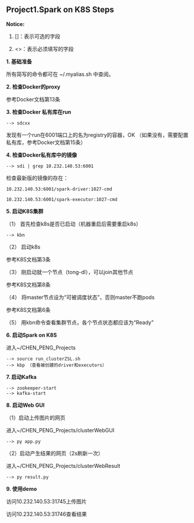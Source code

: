 ## Project1.Spark on K8S Steps

**Notice:**

1. []：表示可选的字段

2. <>：表示必须填写的字段

**1. 基础准备**

所有简写的命令都可在 ~/.myalias.sh 中查阅。

**2. 检查Docker的proxy**

参考Docker文档第13条

**3. 检查Docker 私有库在run**
```
--> sdcxx
```
发现有一个run在6001端口上的名为registry的容器，OK
（如果没有，需要配置私有库，参考Docker文档第15条）

**4. 检查Docker私有库中的镜像**
```
--> sdi | grep 10.232.140.53:6001
```

检查最新版的镜像的存在：

```
10.232.140.53:6001/spark-driver:1027-cmd

10.232.140.53:6001/spark-executor:1027-cmd
```

**5. 启动K8S集群**

（1） 首先检查k8s是否已启动（机器重启后需要重启k8s）
```
--> kbn
```

（2） 启动k8s

参考K8S文档第3条

（3） 刚启动就一个节点（tong-dl），可以join其他节点

参考K8S文档第8条

（4） 将master节点设为“可被调度状态”，否则master不跑pods

参考K8S文档第6条

（5） 用kbn命令查看集群节点，各个节点状态都应该为“Ready”

**6. 启动Spark on K8S**

进入~/CHEN_PENG_Projects
```
--> source run_clusterZSL.sh
--> kbp （查看被创建的driver和executors）
```

**7. 启动Kafka**
```
--> zookeeper-start
--> kafka-start
```

**8. 启动Web GUI**

（1）启动上传图片的网页

进入~/CHEN_PENG_Projects/clusterWebGUI
```
--> py app.py
```

（2）启动产生结果的网页（2s刷新一次）

进入~/CHEN_PENG_Projects/clusterWebResult
```
--> py result.py
```

**9. 使用demo**

访问10.232.140.53:31745上传图片

访问10.232.140.53:31746查看结果
